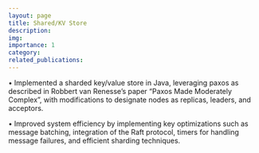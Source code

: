 ```yaml
---
layout: page
title: Shared/KV Store
description: 
img: 
importance: 1
category: 
related_publications: 
---
```


• Implemented a sharded key/value store in Java, leveraging paxos as described in Robbert van Renesse’s paper
“Paxos Made Moderately Complex”, with modifications to designate nodes as replicas, leaders, and acceptors.

• Improved system efficiency by implementing key optimizations such as message batching, integration of the Raft
protocol, timers for handling message failures, and efficient sharding techniques.